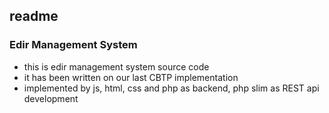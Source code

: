 ## readme

### Edir Management System

- this is edir management system source code
- it has been written on our last CBTP implementation
- implemented by js, html, css and php as backend, php slim as REST api development
  
